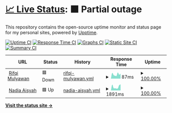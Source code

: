 # [📈 Live Status](https://rifqimulyawan.github.io/rmmonitor): <!--live status--> **🟧 Partial outage**

This repository contains the open-source uptime monitor and status page for my personal sites, powered by [Upptime](https://github.com/upptime/upptime).

[![Uptime CI](https://github.com/rifqimulyawan/rmmonitor/workflows/Uptime%20CI/badge.svg)](https://github.com/rifqimulyawan/rmmonitor/actions?query=workflow%3A%22Uptime+CI%22)
[![Response Time CI](https://github.com/rifqimulyawan/rmmonitor/workflows/Response%20Time%20CI/badge.svg)](https://github.com/rifqimulyawan/rmmonitor/actions?query=workflow%3A%22Response+Time+CI%22)
[![Graphs CI](https://github.com/rifqimulyawan/rmmonitor/workflows/Graphs%20CI/badge.svg)](https://github.com/rifqimulyawan/rmmonitor/actions?query=workflow%3A%22Graphs+CI%22)
[![Static Site CI](https://github.com/rifqimulyawan/rmmonitor/workflows/Static%20Site%20CI/badge.svg)](https://github.com/rifqimulyawan/rmmonitor/actions?query=workflow%3A%22Static+Site+CI%22)
[![Summary CI](https://github.com/rifqimulyawan/rmmonitor/workflows/Summary%20CI/badge.svg)](https://github.com/rifqimulyawan/rmmonitor/actions?query=workflow%3A%22Summary+CI%22)

<!--start: status pages-->
<!-- This summary is generated by Upptime (https://github.com/upptime/upptime) -->
<!-- Do not edit this manually, your changes will be overwritten -->
<!-- prettier-ignore -->
| URL | Status | History | Response Time | Uptime |
| --- | ------ | ------- | ------------- | ------ |
| <img alt="" src="https://icons.duckduckgo.com/ip3/rifqimulyawan.com.ico" height="13"> [Rifqi Mulyawan](https://rifqimulyawan.com) | 🟥 Down | [rifqi-mulyawan.yml](https://github.com/rifqimulyawan/rmmonitor/commits/HEAD/history/rifqi-mulyawan.yml) | <details><summary><img alt="Response time graph" src="./graphs/rifqi-mulyawan/response-time-week.png" height="20"> 87ms</summary><br><a href="https://rifqimulyawan.github.io/rmmonitor/history/rifqi-mulyawan"><img alt="Response time 93" src="https://img.shields.io/endpoint?url=https%3A%2F%2Fraw.githubusercontent.com%2Frifqimulyawan%2Frmmonitor%2FHEAD%2Fapi%2Frifqi-mulyawan%2Fresponse-time.json"></a><br><a href="https://rifqimulyawan.github.io/rmmonitor/history/rifqi-mulyawan"><img alt="24-hour response time 96" src="https://img.shields.io/endpoint?url=https%3A%2F%2Fraw.githubusercontent.com%2Frifqimulyawan%2Frmmonitor%2FHEAD%2Fapi%2Frifqi-mulyawan%2Fresponse-time-day.json"></a><br><a href="https://rifqimulyawan.github.io/rmmonitor/history/rifqi-mulyawan"><img alt="7-day response time 87" src="https://img.shields.io/endpoint?url=https%3A%2F%2Fraw.githubusercontent.com%2Frifqimulyawan%2Frmmonitor%2FHEAD%2Fapi%2Frifqi-mulyawan%2Fresponse-time-week.json"></a><br><a href="https://rifqimulyawan.github.io/rmmonitor/history/rifqi-mulyawan"><img alt="30-day response time 89" src="https://img.shields.io/endpoint?url=https%3A%2F%2Fraw.githubusercontent.com%2Frifqimulyawan%2Frmmonitor%2FHEAD%2Fapi%2Frifqi-mulyawan%2Fresponse-time-month.json"></a><br><a href="https://rifqimulyawan.github.io/rmmonitor/history/rifqi-mulyawan"><img alt="1-year response time 93" src="https://img.shields.io/endpoint?url=https%3A%2F%2Fraw.githubusercontent.com%2Frifqimulyawan%2Frmmonitor%2FHEAD%2Fapi%2Frifqi-mulyawan%2Fresponse-time-year.json"></a></details> | <details><summary><a href="https://rifqimulyawan.github.io/rmmonitor/history/rifqi-mulyawan">100.00%</a></summary><a href="https://rifqimulyawan.github.io/rmmonitor/history/rifqi-mulyawan"><img alt="All-time uptime 99.98%" src="https://img.shields.io/endpoint?url=https%3A%2F%2Fraw.githubusercontent.com%2Frifqimulyawan%2Frmmonitor%2FHEAD%2Fapi%2Frifqi-mulyawan%2Fuptime.json"></a><br><a href="https://rifqimulyawan.github.io/rmmonitor/history/rifqi-mulyawan"><img alt="24-hour uptime 100.00%" src="https://img.shields.io/endpoint?url=https%3A%2F%2Fraw.githubusercontent.com%2Frifqimulyawan%2Frmmonitor%2FHEAD%2Fapi%2Frifqi-mulyawan%2Fuptime-day.json"></a><br><a href="https://rifqimulyawan.github.io/rmmonitor/history/rifqi-mulyawan"><img alt="7-day uptime 100.00%" src="https://img.shields.io/endpoint?url=https%3A%2F%2Fraw.githubusercontent.com%2Frifqimulyawan%2Frmmonitor%2FHEAD%2Fapi%2Frifqi-mulyawan%2Fuptime-week.json"></a><br><a href="https://rifqimulyawan.github.io/rmmonitor/history/rifqi-mulyawan"><img alt="30-day uptime 100.00%" src="https://img.shields.io/endpoint?url=https%3A%2F%2Fraw.githubusercontent.com%2Frifqimulyawan%2Frmmonitor%2FHEAD%2Fapi%2Frifqi-mulyawan%2Fuptime-month.json"></a><br><a href="https://rifqimulyawan.github.io/rmmonitor/history/rifqi-mulyawan"><img alt="1-year uptime 99.98%" src="https://img.shields.io/endpoint?url=https%3A%2F%2Fraw.githubusercontent.com%2Frifqimulyawan%2Frmmonitor%2FHEAD%2Fapi%2Frifqi-mulyawan%2Fuptime-year.json"></a></details>
| <img alt="" src="https://icons.duckduckgo.com/ip3/nadiaaisyah.com.ico" height="13"> [Nadia Aisyah](https://nadiaaisyah.com) | 🟩 Up | [nadia-aisyah.yml](https://github.com/rifqimulyawan/rmmonitor/commits/HEAD/history/nadia-aisyah.yml) | <details><summary><img alt="Response time graph" src="./graphs/nadia-aisyah/response-time-week.png" height="20"> 1891ms</summary><br><a href="https://rifqimulyawan.github.io/rmmonitor/history/nadia-aisyah"><img alt="Response time 2411" src="https://img.shields.io/endpoint?url=https%3A%2F%2Fraw.githubusercontent.com%2Frifqimulyawan%2Frmmonitor%2FHEAD%2Fapi%2Fnadia-aisyah%2Fresponse-time.json"></a><br><a href="https://rifqimulyawan.github.io/rmmonitor/history/nadia-aisyah"><img alt="24-hour response time 1300" src="https://img.shields.io/endpoint?url=https%3A%2F%2Fraw.githubusercontent.com%2Frifqimulyawan%2Frmmonitor%2FHEAD%2Fapi%2Fnadia-aisyah%2Fresponse-time-day.json"></a><br><a href="https://rifqimulyawan.github.io/rmmonitor/history/nadia-aisyah"><img alt="7-day response time 1891" src="https://img.shields.io/endpoint?url=https%3A%2F%2Fraw.githubusercontent.com%2Frifqimulyawan%2Frmmonitor%2FHEAD%2Fapi%2Fnadia-aisyah%2Fresponse-time-week.json"></a><br><a href="https://rifqimulyawan.github.io/rmmonitor/history/nadia-aisyah"><img alt="30-day response time 2648" src="https://img.shields.io/endpoint?url=https%3A%2F%2Fraw.githubusercontent.com%2Frifqimulyawan%2Frmmonitor%2FHEAD%2Fapi%2Fnadia-aisyah%2Fresponse-time-month.json"></a><br><a href="https://rifqimulyawan.github.io/rmmonitor/history/nadia-aisyah"><img alt="1-year response time 2411" src="https://img.shields.io/endpoint?url=https%3A%2F%2Fraw.githubusercontent.com%2Frifqimulyawan%2Frmmonitor%2FHEAD%2Fapi%2Fnadia-aisyah%2Fresponse-time-year.json"></a></details> | <details><summary><a href="https://rifqimulyawan.github.io/rmmonitor/history/nadia-aisyah">100.00%</a></summary><a href="https://rifqimulyawan.github.io/rmmonitor/history/nadia-aisyah"><img alt="All-time uptime 100.00%" src="https://img.shields.io/endpoint?url=https%3A%2F%2Fraw.githubusercontent.com%2Frifqimulyawan%2Frmmonitor%2FHEAD%2Fapi%2Fnadia-aisyah%2Fuptime.json"></a><br><a href="https://rifqimulyawan.github.io/rmmonitor/history/nadia-aisyah"><img alt="24-hour uptime 100.00%" src="https://img.shields.io/endpoint?url=https%3A%2F%2Fraw.githubusercontent.com%2Frifqimulyawan%2Frmmonitor%2FHEAD%2Fapi%2Fnadia-aisyah%2Fuptime-day.json"></a><br><a href="https://rifqimulyawan.github.io/rmmonitor/history/nadia-aisyah"><img alt="7-day uptime 100.00%" src="https://img.shields.io/endpoint?url=https%3A%2F%2Fraw.githubusercontent.com%2Frifqimulyawan%2Frmmonitor%2FHEAD%2Fapi%2Fnadia-aisyah%2Fuptime-week.json"></a><br><a href="https://rifqimulyawan.github.io/rmmonitor/history/nadia-aisyah"><img alt="30-day uptime 100.00%" src="https://img.shields.io/endpoint?url=https%3A%2F%2Fraw.githubusercontent.com%2Frifqimulyawan%2Frmmonitor%2FHEAD%2Fapi%2Fnadia-aisyah%2Fuptime-month.json"></a><br><a href="https://rifqimulyawan.github.io/rmmonitor/history/nadia-aisyah"><img alt="1-year uptime 100.00%" src="https://img.shields.io/endpoint?url=https%3A%2F%2Fraw.githubusercontent.com%2Frifqimulyawan%2Frmmonitor%2FHEAD%2Fapi%2Fnadia-aisyah%2Fuptime-year.json"></a></details>

<!--end: status pages-->

[**Visit the status site →**](https://rifqimulyawan.github.io/rmmonitor)
